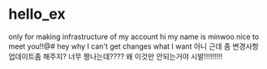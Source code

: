 # hello_ex
only for making infrastructure of my account
hi
my name is minwoo
nice to meet you!!@#
hey
why I can't get changes what I want
아니 근데 좀 변경사항 업데이트좀 해주지? 너무 짱나는데???? 왜 이것만 안되는거야 시발!!!!!!!!!

